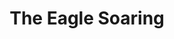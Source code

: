 ---
pid: llp73
title: The Eagle Soaring
location_transcription: Fairmount
coordinates: "[-75.160208714647, 39.967067192516]"
zipcode: '19130'
gen_neighborhood: North Philadelphia
neighborhood: Art Museum,Francisville
outside_phl: 
age: '11'
age_range: 6-13
instagram: 
image_file_name: llp_73.jpg
proposal_transcription: Fly Eagles Fly!
topic: Animals,Sports
topic_summary: 0, 0, 0
type: Sculpture Statue
keywords_other: eagles, football, fly eagles fly
credit: Noah Trexler
image_labels: 
twitter: 
facebook: 
permalink: "/monuments/llp73/"
layout: item-page
---